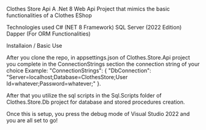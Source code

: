 Clothes Store Api
A .Net 8 Web Api Project that mimics the basic functionalities of a Clothes EShop

Technologies used
C# (NET 8 Framework)
SQL Server (2022 Edition)
Dapper (For ORM Functionalities)

Installaion / Basic Use

After you clone the repo, in appsettings.json of Clothes.Store.Api project you complete in the ConnectionStrings section the connection string of your choice
Example:  "ConnectionStrings": {
  "DbConnection": "Server=localhost;Database=ClothesStore;User Id=whatever;Password=whatever;"
}.

After that you utilize the sql scripts in the Sql.Scripts folder of Clothes.Store.Db project for database and stored procedures creation.

Once this is setup, you press the debug mode of Visual Studio 2022 and you are all set to go!
